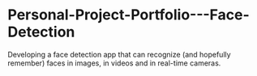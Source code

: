 # Personal-Project-Portfolio---Face-Detection
Developing a face detection app that can recognize (and hopefully remember) faces in images, in videos and in real-time cameras.

